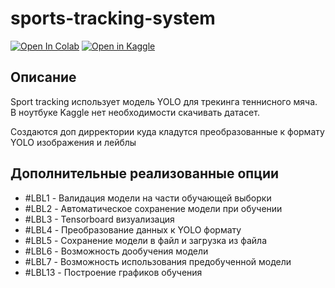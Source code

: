 # sports-tracking-system
[![Open In Colab](https://colab.research.google.com/assets/colab-badge.svg)](https://drive.google.com/file/d/1jY5xqpkoQtrRDGvaIYSNKDni5GCVSqko/view?usp=sharing)
[![Open in Kaggle](https://kaggle.com/static/images/open-in-kaggle.svg)](https://www.kaggle.com/code/fedor8/tennis)

## Описание
Sport tracking использует модель YOLO для трекинга теннисного мяча. 
В ноутбуке Kaggle нет необходимости скачивать датасет. 

Создаются доп дирректории куда кладутся преобразованные к формату YOLO изображения и лейблы
## Дополнительные реализованные опции

- #LBL1 - Валидация модели на части обучающей выборки
- #LBL2 - Автоматическое сохранение модели при обучении
- #LBL3 - Tensorboard визуализация
- #LBL4 - Преобразование данных к YOLO формату 
- #LBL5 - Сохранение модели в файл и загрузка из файла
- #LBL6 - Возможность дообучения модели
- #LBL7 - Возможность использования предобученной модели
- #LBL13 - Построение графиков обучения
